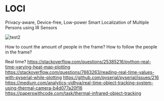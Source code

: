 # LOCI
Privacy-aware, Device-free, Low-power Smart Localization of Multiple Persons using IR Sensors

![test2](https://user-images.githubusercontent.com/28041072/148819953-7e8df87c-ce72-47ea-802f-5fc139934020.png)

How to count the amount of people in the frame?
How to follow the people in the frame?

Real time?
https://stackoverflow.com/questions/25385216/python-real-time-varying-heat-map-plotting
https://stackoverflow.com/questions/7663263/reading-real-time-values-with-pyserial-while-plotting
https://github.com/pyserial/pyserial/issues/216
https://medium.com/analytics-vidhya/real-time-object-tracking-system-using-thermal-camera-b4d077a20f16
https://paperswithcode.com/task/thermal-infrared-object-tracking
